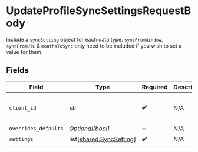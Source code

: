 # UpdateProfileSyncSettingsRequestBody

Include a `syncSetting` object for each data type.
`syncFromWindow`, `syncFromUTC` & `monthsToSync` only need to be included if you wish to set a value for them.


## Fields

| Field                                                          | Type                                                           | Required                                                       | Description                                                    | Example                                                        |
| -------------------------------------------------------------- | -------------------------------------------------------------- | -------------------------------------------------------------- | -------------------------------------------------------------- | -------------------------------------------------------------- |
| `client_id`                                                    | *str*                                                          | :heavy_check_mark:                                             | N/A                                                            | 367f7975-267b-439b-90c6-a6040ee680f3                           |
| `overrides_defaults`                                           | *Optional[bool]*                                               | :heavy_minus_sign:                                             | N/A                                                            |                                                                |
| `settings`                                                     | list[[shared.SyncSetting](../../models/shared/syncsetting.md)] | :heavy_check_mark:                                             | N/A                                                            |                                                                |